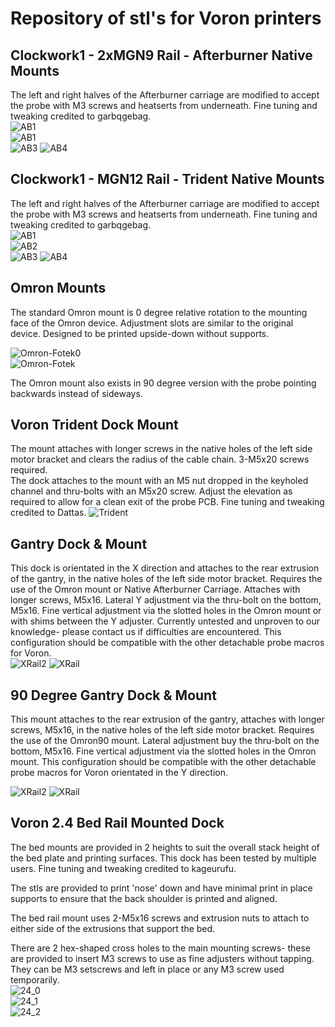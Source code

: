 # Repository of stl's for Voron printers

## Clockwork1 - 2xMGN9 Rail - Afterburner Native Mounts
The left and right halves of the Afterburner carriage are modified to accept the probe with M3 screws and heatserts from underneath. Fine tuning and tweaking credited to garbqgebag.  
![AB1](/images/afterburner-1.8.png)  
![AB1](Voron_Afterburner-Native.png)  
![AB3](image1.jpg)
![AB4](image2.jpg)

## Clockwork1 - MGN12 Rail - Trident Native Mounts
The left and right halves of the Afterburner carriage are modified to accept the probe with M3 screws and heatserts from underneath. Fine tuning and tweaking credited to garbqgebag.  
![AB1](/images/afterburner-1.8.png)  
![AB2](Voron_Afterburner-Native.png)  
![AB3](image1.jpg)
![AB4](image2.jpg)

## Omron Mounts
The standard Omron mount is 0 degree relative rotation to the mounting face of the Omron device. Adjustment slots are similar to the original device.  Designed to be printed upside-down without supports.  

![Omron-Fotek0](VoronAB.jpg)  
![Omron-Fotek](/images/OmronFotec.png)

The Omron mount also exists in 90 degree version with the probe pointing backwards instead of sideways.

## Voron Trident Dock Mount  
The mount attaches with longer screws in the native holes of the left side motor bracket and clears the radius of the cable chain. 3-M5x20 screws required.     
The dock attaches to the mount with an M5 nut dropped in the keyholed channel and thru-bolts with an M5x20 screw. Adjust the elevation as required to allow for a clean exit of the probe PCB. Fine tuning and tweaking credited to Dattas.
![Trident](/images/Trident_TopMount.jpg.png)

## Gantry Dock & Mount
This dock is orientated in the X direction and attaches to the rear extrusion of the gantry, in the native holes of the left side motor bracket. Requires the use of the Omron mount or Native Afterburner Carriage. Attaches with longer screws, M5x16. Lateral Y adjustment via the thru-bolt on the bottom, M5x16. Fine vertical adjustment via the slotted holes in the Omron mount or with shims between the Y adjuster. Currently untested and unproven to our knowledge- please contact us if difficulties are encountered. This configuration should be compatible with the other detachable probe macros for Voron.  
![XRail2](Voron2.4_XRailMount90.png)
![XRail](Voron2.4_XRailMount90a.png)

## 90 Degree  Gantry Dock & Mount
This mount attaches to the rear extrusion of the gantry, attaches with longer screws, M5x16, in the native holes of the left side motor bracket. Requires the use of the Omron90 mount. Lateral adjustment buy the thru-bolt on the bottom, M5x16. Fine vertical adjustment via the slotted holes in the Omron mount.  This configuration should be compatible with the other detachable probe macros for Voron orientated in the Y direction. 

![XRail2](Voron2.4_XRailMount2.png)
![XRail](Voron2.4_XRailMount.png)

## Voron 2.4 Bed Rail Mounted Dock  
The bed mounts are provided in 2 heights to suit the overall stack height of the bed plate and printing surfaces. This dock has been tested by multiple users. Fine tuning and tweaking credited to kageurufu.

The stls are provided to print 'nose' down and have minimal print in place supports to ensure that the back shoulder is printed and aligned. 

The bed rail mount uses 2-M5x16 screws and extrusion nuts to attach to either side of the extrusions that support the bed. 

There are 2 hex-shaped cross holes to the main mounting screws- these are provided to insert M3 screws to use as fine adjusters without tapping. They can be M3 setscrews and left in place or any M3 screw used temporarily.  
![24_0](VoronBedPArtial.jpg)  
![24_1](Voron2.4BedMount.png)  
![24_2](VoronBedMount.jpg)  
